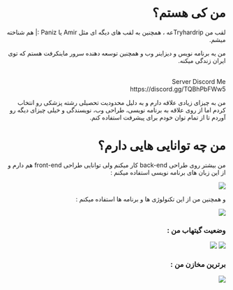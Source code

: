 <div dir="rtl">
<h1>من کی هستم؟</h1>
<p>لقب من Tryhardripعه ، همچنین به لقب های دیگه ای مثل Amir یا Paniz :| هم شناخته میشم.</p>
<p>من یه برنامه نویس و دیزاینر وب و همچنین توسعه دهنده سرور ماینکرفت هستم که توی ایران زندگی میکنه.</p>
<br>Server Discord Me </br>
<div>https://discord.gg/TQBhPbFWw5</div>
<p>من به چیزای زیادی علاقه دارم و به دلیل محدودیت تحصیلی رشته پزشکی رو انتخاب کردم اما از روی علاقه به برنامه نویسی، طراحی وب، نویسندگی و خیلی چیزای دیگه رو آوردم تا از تمام توان خودم برای پیشرفت استفاده کنم.</p>
<h1>من چه توانایی هایی دارم؟</h1>
<p>من بیشتر روی طراحی back-end کار میکنم ولی توانایی طراحی front-end هم دارم و از این زبان های برنامه نویسی استفاده میکنم :</p>
<a href="#."><img src="https://skillicons.dev/icons?i=nodejs,md,html,css,js,php,wordpress,python"></img></a>
<p>و همچنین من از این تکنولوژی ها و برنامه ها استفاده میکنم :</p>
<a href="#."><img src="https://skillicons.dev/icons?i=discord,ps,pr,github,vscode,visualstudio,androidstudio,git"></img></a>
<h3>وضعیت گیتهاب من :</h1>
<a href="#."><img src="https://github-readme-stats.vercel.app/api?username=tryhardrip&show_icons=true&include_all_commits=true&theme=buefy&hide_border=true"></img></a>
<a href="#."><img src="https://github-readme-stats.vercel.app/api/top-langs/?username=tryhardrip&layout=compact&theme=buefy&hide_border=true"></img></a>
<h3>برترین مخازن من :</h1>
<a href="https://github.com/tryhardrip/Discord-Bot-Ticket"><img src="https://github-readme-stats.vercel.app/api/pin/?username=tryhardrip&repo=Discord-Bot-Ticket&theme=buefy&nc1"></img></a>
</div>
